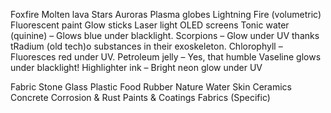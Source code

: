 
Foxfire
Molten lava
Stars
Auroras
Plasma globes
Lightning
Fire (volumetric)
Fluorescent paint
Glow sticks
Laser light
OLED screens
Tonic water (quinine) – Glows blue under blacklight.
Scorpions – Glow under UV thanks tRadium (old tech)o substances in their exoskeleton.
Chlorophyll – Fluoresces red under UV.
Petroleum jelly – Yes, that humble Vaseline glows under blacklight!
Highlighter ink – Bright neon glow under UV

Fabric
Stone
Glass
Plastic
Food
Rubber
Nature
Water
Skin
Ceramics
Concrete
Corrosion & Rust
Paints & Coatings
Fabrics (Specific)